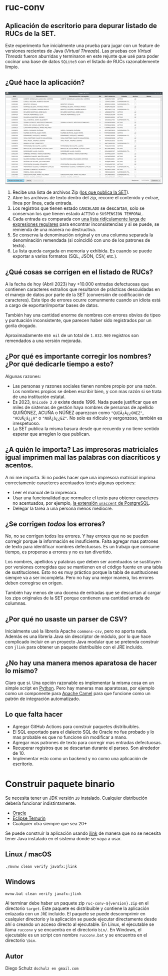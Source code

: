 # ruc-conv

## Aplicación de escritorio para depurar listado de RUCs de la SET.

Este experimento fue inicialmente una prueba para jugar con un feature de versiones recientes de Java (_Virtual Threads_).
Las pruebas con _Virtual Threads_ fueron aburridas y terminaron en este rejunte que usé para poder cocinar una base de datos `SQLite3` con el listado de RUCs razonablemente limpio.

## ¿Qué hace la aplicación?

![Captura de pantalla](https://github.com/dschulz/ruc-conv/blob/main/screenshot.png?raw=true)


1. Recibe una lista de archivos Zip ([los que publica la SET](https://www.set.gov.py/portal/PARAGUAY-SET/InformesPeriodicos?folder-id=repository:collaboration:/sites/PARAGUAY-SET/categories/SET/Informes%20Periodicos/listado-de-ruc-con-sus-equivalencias)).
2. Abre los archivos de texto dentro del zip, recorre el contenido y extrae, línea por línea, cada entrada.
3. Los registros que tienen estado `CANCELADO` se descartan, solo se conservan los que tienen estado `ACTIVO` o `SUSPENSION TEMPORAL`.
4. Cada entrada es comparada con [una lista ridículamente larga de expresiones regulares](https://github.com/dschulz/ruc-conv/blob/533484d81a4ebe4baefa75e859bfa83dfa6a50c6/src/main/java/com/dschulz/rucconv/task/ObtenerContribuyentesDesdeZipTask.java#L30) para encontrar inconsistencias y si se puede, se remienda de una manera no destructiva.
5. Se conserva la denominación original y en una columna separada la denominación remendada (si coincidió con uno de los patrones de texto).
6. La lista queda cargada en memoria y exhibida. Es cuando se puede exportar a varios formatos (SQL, JSON, CSV, etc.).

## ¿Qué cosas se corrigen en el listado de RUCs?

A la fecha de hoy (Abril 2023) hay +10.000 entradas defectuosas que contienen caracteres extraños que resultaron de prácticas descuidadas en el manejo de datos por parte de la SET (conversión de codificación de caracteres). Este tipo de errores ocurre comunmente cuando un idiota está a cargo de exportar/importar bases de datos.

También hay una cantidad enorme de nombres con errores obvios de tipeo y puntuación inconsistente, que parecen haber sido registrados por un gorila drogado.

Aproximadamente `650 mil` de un total de `1.032.969` registros son remendados a una versión mejorada.

## ¿Por qué es importante corregir los nombres? ¿Por qué dedicarle tiempo a esto?

Algunas razones:

- Las personas y razones sociales tienen nombre propio por una razón. Los nombres propios se deben escribir bien, y con mas razón si se trata de una institución estatal.
- Es 2023, `Unicode 2.0` existe desde _1996_. Nada puede justificar que en miles de sistemas de gestión haya nombres de personas de apellido QUIÑÓNEZ, ACUÑA o NÚÑEZ aparezcan como `"QUIÃ¿Â¿¿ONEZ"`, `"ACUÃ¿â¿¿A"` o `"NUÃ¿â¿¿EZ"`. No solo es ridículo y vergonzoso, también es irrespetuoso.
- La SET publica la misma basura desde que recuerdo y no tiene sentido esperar que arreglen lo que publican.

## ¿A quién le importa? Las impresoras matriciales igual imprimen mal las palabras con diacríticos y acentos.

A mi me importa. Si no podés hacer que una impresora matricial imprima correctamente caracteres acentuados tenés algunas opciones:

- Leer el manual de la impresora.
- Usar una funcionalidad que normalice el texto para obtener caracteres no acentuados, por ejemplo, [la extensión `unaccent` de PostgreSQL](https://www.postgresql.org/docs/current/unaccent.html).
- Delegar la tarea a una persona menos mediocre.

## ¿Se corrigen _todos_ los errores?

No, no se corrigen todos los errores. Y hay errores que no se pueden corregir porque la información es insuficiente.
Falta agregar mas patrones de texto para identificar nombres defectuosos. Es un trabajo que consume tiempo, es propenso a errores y no es tan divertido.

Los nombres, apellidos y palabras que deben ser acentuados se sustituyen por versiones corregidas que se mantienen en el código fuente en una tabla de sustituciones. Esto no es muy práctico porque la tabla de sustituciones siempre va a ser incompleta. Pero no hay una mejor manera, los errores deben corregirse en origen.

También hay menos de una docena de entradas que se descartan al cargar los zips originales de la SET porque contienen una cantidad errada de columnas.

## ¿Por qué no usaste un parser de CSV?

Inicialmente usé la librería Apache `commons-csv`, pero no aporta nada. Además es una librería Java sin descriptor de módulo, por lo que hace complicado incluir en un proyecto Java modular que se pretenda construir con `jlink` para obtener un paquete distribuible con el JRE incluido.

## ¿No hay una manera menos aparatosa de hacer lo mismo?

Claro que si. Una opción razonable es implementar la misma cosa en un simple script en [Python](https://www.python.org/).
Pero hay maneras mas aparatosas, por ejemplo como un componente para [Apache Camel](https://camel.apache.org/components/3.20.x/bean-component.html) para que funcione como un patrón de integración automatizado.

## Lo que falta hacer

* Agregar GitHub Actions para construir paquetes distribuibles.
* El SQL exportado para el dialecto SQL de Oracle no fue probado y lo mas probable es que no funcione sin modificar a mano.
* Agregar mas patrones de texto para corregir mas entradas defectuosas.
* Recuperar registros que se descartan durante el parseo. Son alrededor de 10.
* Implementar esto como un backend y no como una aplicación de escritorio.

# Construir paquete binario
Se necesita tener un JDK versión `20` instalado. Cualquier distribución debería funcionar indistintamente.

* [Oracle](https://www.oracle.com/java/technologies/downloads/)
* [Eclipse Temurin](https://adoptium.net/es/temurin/releases/?version=20)
* Cualquier otra siempre que sea 20+

Se puede construir la aplicación usando [jlink](https://docs.oracle.com/javase/9/tools/jlink.htm) de manera que no se necesita tener Java instalado en el sistema donde se vaya a usar.

## Linux / macOS

```
./mvnw clean verify javafx:jlink

```

## Windows

```
mvnw.bat clean verify javafx:jlink
```

Al terminar debe haber un paquete zip `ruc-conv-${version}.zip` en el directorio `target`. Este paquete es distribuible y contiene la aplicación enlazada con un `JRE` incluido. 
El paquete se puede descomprimir en cualquier directorio y la aplicación se puede ejecutar directamente desde ahí o creando un acceso directo al ejecutable.
En Linux, el ejecutable se llama `rucconv` y se encuentra en el directorio `bin/`. 
En Windows, el ejecutable es un script con nombre `rucconv.bat` y se encuentra en el directorio `\bin`.



## Autor

Diego Schulz
`dschulz en gmail.com`


